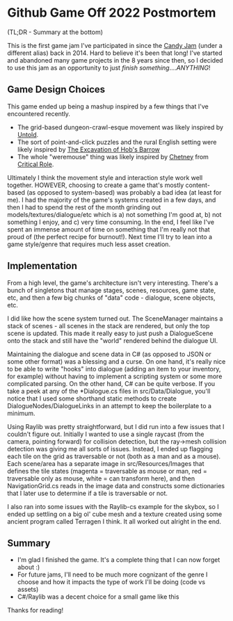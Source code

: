 # Github Game Off 2022 Postmortem

(TL;DR - Summary at the bottom)

This is the first game jam I've participated in since the [Candy Jam](https://itch.io/jam/candyjam) (under a different alias) back in 2014. Hard to believe it's been that long! I've started and abandoned many game projects in the 8 years since then, so I decided to use this jam as an opportunity to just _finish something_...._ANYTHING_!

## Game Design Choices

This game ended up being a mashup inspired by a few things that I've encountered recently. 

- The grid-based dungeon-crawl-esque movement was likely inspired by [Untold](https://johngabrieluk.itch.io/untold). 
- The sort of point-and-click puzzles and the rural English setting were likely inspired by [The Excavation of Hob's Barrow](https://store.steampowered.com/app/1182310/The_Excavation_of_Hobs_Barrow/)
- The whole "weremouse" thing was likely inspired by [Chetney](https://criticalrole.fandom.com/wiki/Chetney_Pock_O%27Pea) from [Critical Role](https://critrole.com/).

Ultimately I think the movement style and interaction style work well together. HOWEVER, choosing to create a game that's mostly content-based (as opposed to system-based) was probably a bad idea (at least for me). I had the majority of the game's systems created in a few days, and then I had to spend the rest of the month grinding out models/textures/dialogue/etc which is a) not something I'm good at, b) not something I enjoy, and c) very time consuming. In the end, I feel like I've spent an immense amount of time on something that I'm really not that proud of (the perfect recipe for burnout!). Next time I'll try to lean into a game style/genre that requires much less asset creation.

## Implementation

From a high level, the game's architecture isn't very interesting. There's a bunch of singletons that manage stages, scenes, resources, game state, etc, and then a few big chunks of "data" code - dialogue, scene objects, etc.

I did like how the scene system turned out. The SceneManager maintains a stack of scenes - all scenes in the stack are rendered, but only the top scene is updated. This made it really easy to just push a DialogueScene onto the stack and still have the "world" rendered behind the dialogue UI. 

Maintaining the dialogue and scene data in C# (as opposed to JSON or some other format) was a blessing and a curse. On one hand, it's really nice to be able to write "hooks" into dialogue (adding an item to your inventory, for example) without having to implement a scripting system or some more complicated parsing. On the other hand, C# can be quite verbose. If you take a peek at any of the *Dialogue.cs files in src/Data/Dialogue, you'll notice that I used some shorthand static methods to create DialogueNodes/DialogueLinks in an attempt to keep the boilerplate to a minimum.

Using Raylib was pretty straightforward, but I did run into a few issues that I couldn't figure out. Initially I wanted to use a single raycast (from the camera, pointing forward) for collision detection, but the ray->mesh collision detection was giving me all sorts of issues. Instead, I ended up flagging each tile on the grid as traversable or not (both as a man and as a mouse). Each scene/area has a separate image in src/Resources/Images that defines the tile states (magenta = traversable as mouse or man, red = traversable only as mouse, white = can transform here), and then NavigationGrid.cs reads in the image data and constructs some dictionaries that I later use to determine if a tile is traversable or not.

I also ran into some issues with the Raylib-cs example for the skybox, so I ended up settling on a big ol' cube mesh and a texture created using some ancient program called Terragen I think. It all worked out alright in the end.

## Summary

- I'm glad I finished the game. It's a complete thing that I can now forget about :)
- For future jams, I'll need to be much more cognizant of the genre I choose and how it impacts the type of work I'll be doing (code vs assets)
- C#/Raylib was a decent choice for a small game like this

Thanks for reading!